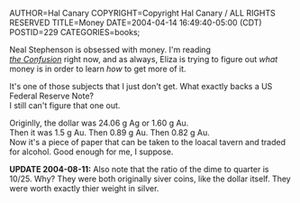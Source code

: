 AUTHOR=Hal Canary
COPYRIGHT=Copyright Hal Canary / ALL RIGHTS RESERVED
TITLE=Money
DATE=2004-04-14 16:49:40-05:00 (CDT)
POSTID=229
CATEGORIES=books;

Neal Stephenson is obsessed with money. I'm reading  
[_the Confusion_](https://halcanary.org/isbn/?0060523867) right now, and as always, Eliza is trying to figure out _what_ money is in order to learn _how_ to get more of it.

It's one of those subjects that I just don't get. What exactly backs a US Federal Reserve Note?  
I still can't figure that one out.

Originlly, the dollar was 24.06 g Ag or 1.60 g Au.  
Then it was 1.5 g Au. Then 0.89 g Au. Then 0.82 g Au.  
Now it's a piece of paper that can be taken to the loacal tavern and traded for alcohol. Good enough for me, I suppose.

**UPDATE 2004-08-11:** Also note that the ratio of the dime to quarter is 10/25. Why? They were both originally siver coins, like the dollar itself. They were worth exactly thier weight in silver.
